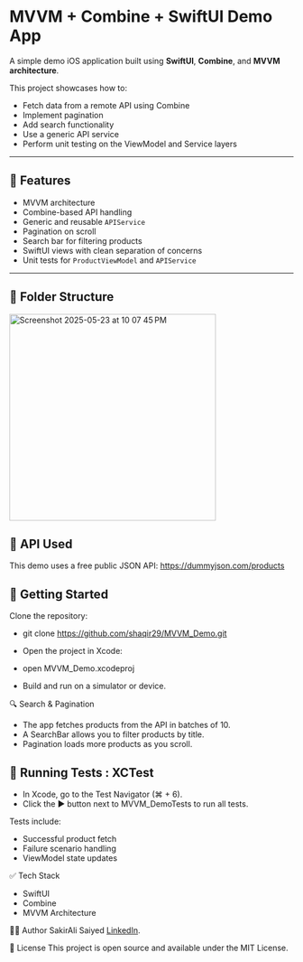 
# MVVM + Combine + SwiftUI Demo App

A simple demo iOS application built using **SwiftUI**, **Combine**, and **MVVM architecture**. 

This project showcases how to:
- Fetch data from a remote API using Combine
- Implement pagination
- Add search functionality
- Use a generic API service
- Perform unit testing on the ViewModel and Service layers

---

## 🧱 Features

- MVVM architecture
- Combine-based API handling
- Generic and reusable `APIService`
- Pagination on scroll
- Search bar for filtering products
- SwiftUI views with clean separation of concerns
- Unit tests for `ProductViewModel` and `APIService`

---

## 📁 Folder Structure

<img width="366" alt="Screenshot 2025-05-23 at 10 07 45 PM" src="https://github.com/user-attachments/assets/45ace3fd-57cd-487a-a316-95752e5b63a9" />

 
## 🔧 API Used

This demo uses a free public JSON API:
https://dummyjson.com/products


## 🚀 Getting Started

Clone the repository:

- git clone https://github.com/shaqir29/MVVM_Demo.git
- Open the project in Xcode:

- open MVVM_Demo.xcodeproj
- Build and run on a simulator or device.

🔍 Search & Pagination
- The app fetches products from the API in batches of 10.
- A SearchBar allows you to filter products by title.
- Pagination loads more products as you scroll.

## 🧪 Running Tests : XCTest

- In Xcode, go to the Test Navigator (⌘ + 6).
- Click the ▶️ button next to MVVM_DemoTests to run all tests.
 
Tests include:

- Successful product fetch
- Failure scenario handling
- ViewModel state updates

✅ Tech Stack

- SwiftUI
- Combine
- MVVM Architecture


🧑‍💻 Author
SakirAli Saiyed
[LinkedIn](https://www.linkedin.com/in/sakirali-saiyed-57387762).


📝 License
This project is open source and available under the MIT License.
 


